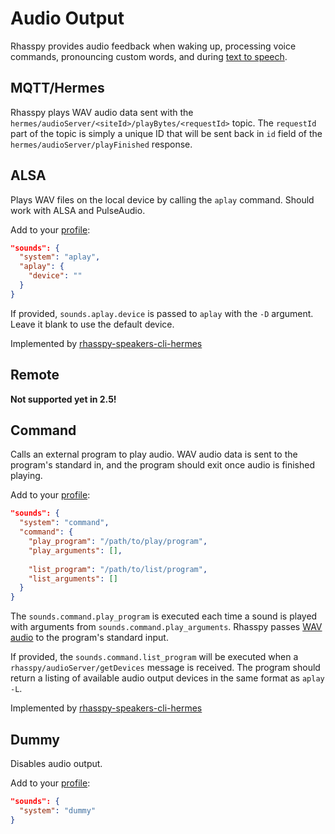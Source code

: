 # Audio Output

Rhasspy provides audio feedback when waking up, processing voice commands, pronouncing custom words, and during [text to speech](text-to-speech.md).

## MQTT/Hermes

Rhasspy plays WAV audio data sent with the `hermes/audioServer/<siteId>/playBytes/<requestId>` topic. The `requestId` part of the topic is simply a unique ID that will be sent back in `id` field of the `hermes/audioServer/playFinished` response.

## ALSA

Plays WAV files on the local device by calling the `aplay` command. Should work with ALSA and PulseAudio.

Add to your [profile](profiles.md):

```json
"sounds": {
  "system": "aplay",
  "aplay": {
    "device": ""
  }
}
```

If provided, `sounds.aplay.device` is passed to `aplay` with the `-D` argument.
Leave it blank to use the default device.

Implemented by [rhasspy-speakers-cli-hermes](https://github.com/rhasspy/rhasspy-speakers-cli-hermes)

## Remote

**Not supported yet in 2.5!**

## Command

Calls an external program to play audio. WAV audio data is sent to the program's standard in, and the program should exit once audio is finished playing.

Add to your [profile](profiles.md):

```json
"sounds": {
  "system": "command",
  "command": {
    "play_program": "/path/to/play/program",
    "play_arguments": [],
    
    "list_program": "/path/to/list/program",
    "list_arguments": []
  }
}
```

The `sounds.command.play_program` is executed each time a sound is played with arguments from `sounds.command.play_arguments`. Rhasspy passes [WAV audio](https://en.wikipedia.org/wiki/WAV) to the program's standard input.

If provided, the `sounds.command.list_program` will be executed when a `rhasspy/audioServer/getDevices` message is received. The program should return a listing of available audio output devices in the same format as `aplay -L`.

Implemented by [rhasspy-speakers-cli-hermes](https://github.com/rhasspy/rhasspy-speakers-cli-hermes)

## Dummy

Disables audio output.

Add to your [profile](profiles.md):

```json
"sounds": {
  "system": "dummy"
}
```

